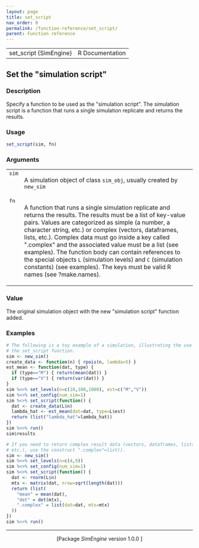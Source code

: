 ```yaml
---
layout: page
title: set_script 
nav_order: 8 
permalink: /function-reference/set_script/
parent: Function reference
---
```



<table width="100%" summary="page for set_script {SimEngine}"><tr><td>set_script {SimEngine}</td><td style="text-align: right;">R Documentation</td></tr></table>

<h2>Set the &quot;simulation script&quot;</h2>

<h3>Description</h3>

<p>Specify a function to be used as the &quot;simulation script&quot;. The
simulation script is a function that runs a single simulation replicate
and returns the results.
</p>


<h3>Usage</h3>

```R
set_script(sim, fn)
```


<h3>Arguments</h3>

<table summary="R argblock">
<tr valign="top"><td><span style='font-family:&quot;SFMono-Regular&quot;,Menlo,Consolas,Monospace; font-size:0.85em'>sim</span></td>
<td>
<p>A simulation object of class <span style='font-family:&quot;SFMono-Regular&quot;,Menlo,Consolas,Monospace; font-size:0.85em'>sim_obj</span>, usually created by
<span style='font-family:&quot;SFMono-Regular&quot;,Menlo,Consolas,Monospace; font-size:0.85em'>new_sim</span></p>
</td></tr>
<tr valign="top"><td><span style='font-family:&quot;SFMono-Regular&quot;,Menlo,Consolas,Monospace; font-size:0.85em'>fn</span></td>
<td>
<p>A function that runs a single simulation replicate and returns the
results. The results must be a list of key-value pairs. Values are
categorized as simple (a number, a character string, etc.) or complex
(vectors, dataframes, lists, etc.). Complex data must go inside a key
called &quot;.complex&quot; and the associated value must be a list (see examples).
The function body can contain references to the special objects <span style='font-family:&quot;SFMono-Regular&quot;,Menlo,Consolas,Monospace; font-size:0.85em'>L</span>
(simulation levels) and <span style='font-family:&quot;SFMono-Regular&quot;,Menlo,Consolas,Monospace; font-size:0.85em'>C</span> (simulation constants) (see examples).
The keys must be valid R names (see ?make.names).</p>
</td></tr>
</table>


<h3>Value</h3>

<p>The original simulation object with the new &quot;simulation script&quot;
function added.
</p>


<h3>Examples</h3>

```R
# The following is a toy example of a simulation, illustrating the use of
# the set_script function.
sim <- new_sim()
create_data <- function(n) { rpois(n, lambda=5) }
est_mean <- function(dat, type) {
  if (type=="M") { return(mean(dat)) }
  if (type=="V") { return(var(dat)) }
}
sim %<>% set_levels(n=c(10,100,1000), est=c("M","V"))
sim %<>% set_config(num_sim=1)
sim %<>% set_script(function() {
  dat <- create_data(L$n)
  lambda_hat <- est_mean(dat=dat, type=L$est)
  return (list("lambda_hat"=lambda_hat))
})
sim %<>% run()
sim$results

# If you need to return complex result data (vectors, dataframes, lists,
# etc.), use the construct ".complex"=list().
sim <- new_sim()
sim %<>% set_levels(n=c(4,9))
sim %<>% set_config(num_sim=1)
sim %<>% set_script(function() {
  dat <- rnorm(L$n)
  mtx <- matrix(dat, nrow=sqrt(length(dat)))
  return (list(
    "mean" = mean(dat),
    "det" = det(mtx),
    ".complex" = list(dat=dat, mtx=mtx)
  ))
})
sim %<>% run()

```

<hr /><div style="text-align: center;">[Package <em>SimEngine</em> version 1.0.0 ]</div>
